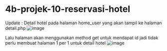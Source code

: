 # 4b-projek-10-reservasi-hotel

Update : 
Detail hotel pada halaman home_user yang akan tampil ke halaman detail.php
![image](https://user-images.githubusercontent.com/82491849/164758305-d380c983-fe10-4477-9c9d-f5f33345bb15.png)

Lalu halaman akan menggunakan method get untuk mendapat id jadi tidak perlu membuat halaman 1 per 1 untuk detail hotel
![image](https://user-images.githubusercontent.com/82491849/164758403-888b4a19-a1e4-4e80-8b0f-4cac2d95c255.png)
